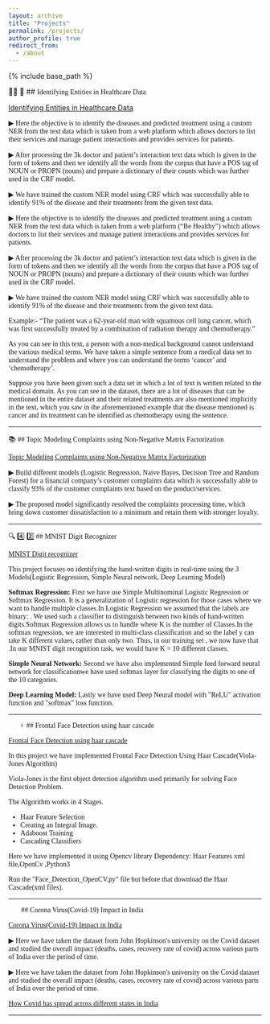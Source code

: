 ```yaml
---
layout: archive
title: "Projects"
permalink: /projects/
author_profile: true
redirect_from:
  - /about
---
```


{% include base_path %}


👩‍🔬 💊  ## <span style = "font-family: Georgia;"> Identifying Entities in Healthcare Data </span>

[Identifying Entities in Healthcare Data](https://github.com/sonamtripathi/NLP_Named_Entity_Recognition)

<span style="font-family: Georgia;">
▶︎ Here the objective is to identify the diseases and predicted treatment using a custom NER from the text data which is taken from a web platform which allows doctors to list their services and manage patient interactions and provides services for patients.

▶︎ After processing the 3k doctor and patient’s interaction text data which is given in the form of tokens and then we identify all the words from the corpus that have a POS tag of NOUN or PROPN (nouns) and prepare a dictionary of their counts which was further used in the CRF model.

▶︎ We have trained the custom NER model using CRF which was successfully able to identify 91% of the disease and their treatments from the given text data.

▶︎ Here the objective is to identify the diseases and predicted treatment using a custom NER from the text data which is taken from a web platform (“Be Healthy”) which allows doctors to list their services and manage patient interactions and provides services for patients. 

▶︎ After processing the 3k doctor and patient’s interaction text data which is given in the form of tokens and then we identify all the words from the corpus that have a POS tag of NOUN or PROPN (nouns) and prepare a dictionary of their counts which was further used in the CRF model. 

▶︎ We have trained the custom NER model using CRF which was successfully able to identify 91% of the disease and their treatments from the given text data.

Example:- “The patient was a 62-year-old man with squamous cell lung cancer, which was first successfully treated by a combination of radiation therapy and chemotherapy.”

As you can see in this text, a person with a non-medical background cannot understand the various medical terms. We have taken a simple sentence from a medical data set to understand the problem and where you can understand the terms ‘cancer’ and ‘chemotherapy’.

Suppose you have been given such a data set in which a lot of text is written related to the medical domain. As you can see in the dataset, there are a lot of diseases that can be mentioned in the entire dataset and their related treatments are also mentioned implicitly in the text, which you saw in the aforementioned example that the disease mentioned is cancer and its treatment can be identified as chemotherapy using the sentence.

-------

📚 ## <span style = "font-family: Georgia;"> Topic Modeling Complaints using Non-Negative Matrix Factorization </span>

[Topic Modeling Complaints using Non-Negative Matrix Factorization](https://github.com/sonamtripathi/NLP-Project)

<span style="font-family: Georgia;"> ▶︎ Build different models (Logistic Regression, Naive Bayes, Decision Tree and Random Forest) for a financial company’s customer complaints data which is successfully able to classify 93% of the customer complaints text based on the product/services.

 ▶︎ The proposed model significantly resolved the complaints processing time, which bring down customer dissatisfaction to a minimum and retain them with stronger loyalty.
 
-------

🔍 4️⃣ 2️⃣ ## <span style = "font-family: Georgia;"> MNIST Digit Recognizer </span>

[MNIST Digit recognizer](https://github.com/sonamtripathi/MNIST_digit_recognizer)

<span style="font-family: Georgia;"> This project focuses on identifying the hand-written digits in real-time using the 3 Models(Logistic Regression, Simple Neural network, Deep Learning Model) 

**Softmax Regression:**
First we have use Simple Multinominal Logistic Regression or Softmax Regression. It is a generalization of Logistic regression for those cases where we want to handle multiple classes.In Logistic Regression we assumed that the labels are binary: . We used such a classifier to distinguish between two kinds of hand-written digits.Softmax Regression allows us to handle  where K is the number of Classes.In the softmax regression, we are interested in multi-class classification and so the label y can take K different values, rather than only two. Thus, in our training set , we now have that .In our MNIST digit recognition task, we would have K = 10 different classes.

**Simple Neural Network:**
Second we have also implemented Simple feed forward neural network for classificationwe have used softmax layer for classifying the digits to one of the 10 categories.

**Deep Learning Model:**
Lastly we have used Deep Neural model with "ReLU" activation function and "softmax" loss function.

-------

🙍🏻‍♀️ ## <span style = "font-family: Georgia;"> Frontal Face Detection using haar cascade</span>

[Frontal Face Detection using haar cascade](https://github.com/sonamtripathi/frontal_face_detection_using_haar_cascade)

<span style="font-family: Georgia;"> In this project we have implemented Frontal Face Detection Using Haar Cascade(Viola-Jones Algorithm)

Viola-Jones is the first object detection algorithm used primarily for solving Face Detection Problem.

The Algorithm works in 4 Stages.

- Haar Feature Selection
- Creating an Integral Image.
- Adaboost Training
- Cascading Classifiers

Here we have implemented it using Opencv library Dependency: Haar Features xml file,OpenCv ,Python3

Run the "Face_Detection_OpenCV.py" file but before that download the Haar Cascade(xml files).

-------

 💊💊 ## <span style = "font-family: Georgia;"> Corona Virus(Covid-19) Impact in India </span>

[Corona Virus(Covid-19) Impact in India](https://www.kaggle.com/code/geekysaint/corona-virus-covid-19-impact-in-india)

<span style="font-family: Georgia;"> 
▶︎ Here we have taken the dataset from John Hopkinson's university on the Covid dataset and studied the overall impact (deaths, cases, recovery rate of covid) across various parts of India over the period of time.

▶︎ Here we have taken the dataset from John Hopkinson's university on the Covid dataset and studied the overall impact (deaths, cases, recovery rate of covid) across various parts of India over the period of time.

[How Covid has spread across different states in India](https://github.com/user-attachments/assets/2889f6cd-f613-489d-96b6-0db7a42d7f2f)

-------
